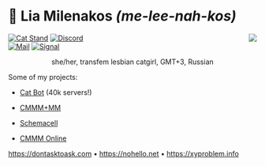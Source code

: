 # 🌺 Lia Milenakos *(me-lee-nah-kos)*

<img align="right" src="https://github-readme-stats.vercel.app/api?username=milenakos&theme=synthwave&show_icons=true">

[![Cat Stand](https://img.shields.io/badge/discord.gg%2Fstaring-5865F2?logo=discord&logoColor=white)](https://discord.gg/staring)
[![Discord](https://img.shields.io/badge/%40milenakos-5865F2?logo=discord&logoColor=white)](https://discord.com/users/553093932012011520)
<br content="">
[![Mail](https://img.shields.io/badge/lia%40minkos.lol-D14836?logo=gmail&logoColor=white)](mailto:lia@minkos.lol)
[![Signal](https://img.shields.io/badge/%40milenakos.69-3A76F0?logo=signal&logoColor=white)](https://signal.me/#eu/eQGXeYY5EmN-fXJiDIG3j3sBTN_1CXfoFelhA-pgcG0GAQdeVPRHJYQWR7lCLr-a)

<p align="center">
she/her, transfem lesbian catgirl, GMT+3, Russian
</p>

Some of my projects:

- [Cat Bot](https://github.com/milenakos/cat-bot) (40k servers!)

- [CMMM+MM](https://milenakos.itch.io/cmmm-plus-milenakos-mod)

- [Schemacell](https://milenakos.itch.io/schemacell)

- [CMMM Online](https://milenakos.itch.io/cmmm-online)

https://dontasktoask.com • https://nohello.net • https://xyproblem.info
